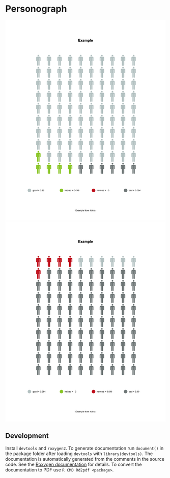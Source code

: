 # Personograph

![higher_is_better=F](/man/figures/green.png?raw=true)
![higher_is_better=T](/man/figures/red.png?raw=true)

## Development
Install `devtools` and `roxygen2`.
To generate documentation run `document()` in the package folder after loading `devtools` with `library(devtools)`.
The documentation is automatically generated from the comments in the source code.
See the [Roxygen documentation](https://cran.r-project.org/web/packages/roxygen2/vignettes/roxygen2.html) for details.
To convert the documentation to PDF use `R CMD Rd2pdf <package>`.

